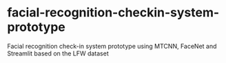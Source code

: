 # facial-recognition-checkin-system-prototype
Facial recognition check-in system prototype using MTCNN, FaceNet and Streamlit based on the LFW dataset
